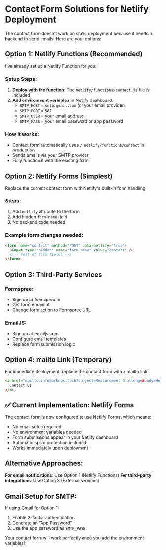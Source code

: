 # Contact Form Solutions for Netlify Deployment

The contact form doesn't work on static deployment because it needs a backend to send emails. Here are your options:

## Option 1: Netlify Functions (Recommended)

I've already set up a Netlify Function for you:

### Setup Steps:
1. **Deploy with the function**: The `netlify/functions/contact.js` file is included
2. **Add environment variables** in Netlify dashboard:
   - `SMTP_HOST` = `smtp.gmail.com` (or your email provider)
   - `SMTP_PORT` = `587`
   - `SMTP_USER` = your email address
   - `SMTP_PASS` = your email password or app password

### How it works:
- Contact form automatically uses `/.netlify/functions/contact` in production
- Sends emails via your SMTP provider
- Fully functional with the existing form

## Option 2: Netlify Forms (Simplest)

Replace the current contact form with Netlify's built-in form handling:

### Steps:
1. Add `netlify` attribute to the form
2. Add hidden `form-name` field
3. No backend code needed

### Example form changes needed:
```html
<form name="contact" method="POST" data-netlify="true">
  <input type="hidden" name="form-name" value="contact" />
  <!-- rest of form fields -->
</form>
```

## Option 3: Third-Party Services

### Formspree:
- Sign up at formspree.io
- Get form endpoint
- Change form action to Formspree URL

### EmailJS:
- Sign up at emailjs.com
- Configure email templates
- Replace form submission logic

## Option 4: mailto Link (Temporary)

For immediate deployment, replace the contact form with a mailto link:

```html
<a href="mailto:info@arknos.tech?subject=Measurement Challenge&body=Hello Arknos Technologies,">
  Contact Us
</a>
```

## ✅ Current Implementation: Netlify Forms

The contact form is now configured to use Netlify Forms, which means:
- No email setup required
- No environment variables needed
- Form submissions appear in your Netlify dashboard
- Automatic spam protection included
- Works immediately upon deployment

## Alternative Approaches:

**For email notifications**: Use Option 1 (Netlify Functions) 
**For third-party integrations**: Use Option 3 (External services)

## Gmail Setup for SMTP:

If using Gmail for Option 1:
1. Enable 2-factor authentication
2. Generate an "App Password" 
3. Use the app password as `SMTP_PASS`

Your contact form will work perfectly once you add the environment variables!